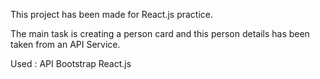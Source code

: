 This project has been made for React.js practice.

The main task is creating a person card and this person details has been taken from an API Service. 

Used :
API
Bootstrap
React.js
